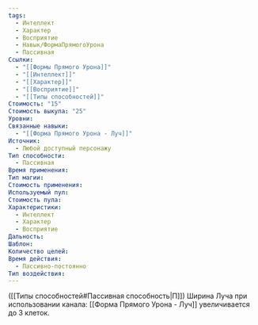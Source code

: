 ```yaml
---
tags:
  - Интеллект
  - Характер
  - Восприятие
  - Навык/ФормаПрямогоУрона
  - Пассивная
Ссылки:
  - "[[Формы Прямого Урона]]"
  - "[[Интеллект]]"
  - "[[Характер]]"
  - "[[Восприятие]]"
  - "[[Типы способностей]]"
Стоимость: "15"
Стоимость выкупа: "25"
Уровни: 
Связанные навыки:
  - "[[Форма Прямого Урона - Луч]]"
Источник:
  - Любой доступный персонажу
Тип способности:
  - Пассивная
Время применения: 
Тип магии: 
Стоимость применения: 
Используемый пул: 
Стоимость пула: 
Характеристики:
  - Интеллект
  - Характер
  - Восприятие
Дальность: 
Шаблон: 
Количество целей: 
Время действия:
  - Пассивно-постоянно
Тип воздействия:
---
```

([[Типы способностей#Пассивная способность|П]]) Ширина Луча при использовании канала: [[Форма Прямого Урона - Луч]] увеличивается до 3 клеток. 